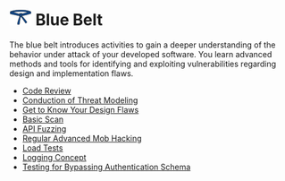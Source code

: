 # [<img src="https://raw.githubusercontent.com/AppSecure-nrw/security-belts/assets/belt-img/05_security-belt-blue.svg" width="40" />](#) Blue Belt

The blue belt introduces activities to gain a deeper understanding of the behavior under attack of your developed software.
You learn advanced methods and tools for identifying and exploiting vulnerabilities regarding design and implementation flaws.

- [Code Review](code-review.md)
- [Conduction of Threat Modeling](conduction-of-threat-modeling.md)
- [Get to Know Your Design Flaws](get-to-know-your-design-flaws.md)
- [Basic Scan](basic-scan.md)
- [API Fuzzing](api-fuzzing.md)
- [Regular Advanced Mob Hacking](regular-advanced-mob-hacking.md)
- [Load Tests](load-tests.md)
- [Logging Concept](logging-concept.md)
- [Testing for Bypassing Authentication Schema](testing-for-bypassing-authentication-schema.md)
